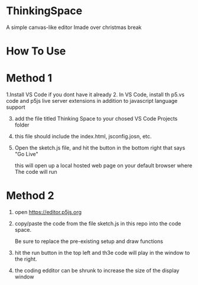 # ThinkingSpace
A simple canvas-like editor Imade over christmas break

# How To Use

# Method 1
1.Install VS Code if you dont have it already
2. In VS Code, install th p5.vs code and p5js live server extensions in addition to javascript language support

3. add the file titled Thinking Space to your chosed VS Code Projects folder
4. 
   this file should include the index.html, jsconfig.josn, etc.
   
6. Open the sketch.js file, and hit the button in the bottom right that says "Go Live"

   this will open up a local hosted web page on your default browser where The code will run

# Method 2
1. open https://editor.p5js.org
   
3. copy/paste the code from the file sketch.js in this repo into the code space.
   
   Be sure to replace the pre-existing setup and draw functions
   
6. hit the run button in the top left and th3e code will play in the window to the right.
   
8. the coding edditor can be shrunk to increase the size of the display window

